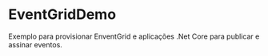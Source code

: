 # EventGridDemo
Exemplo para provisionar EnventGrid e aplicações .Net Core para publicar e assinar eventos.
